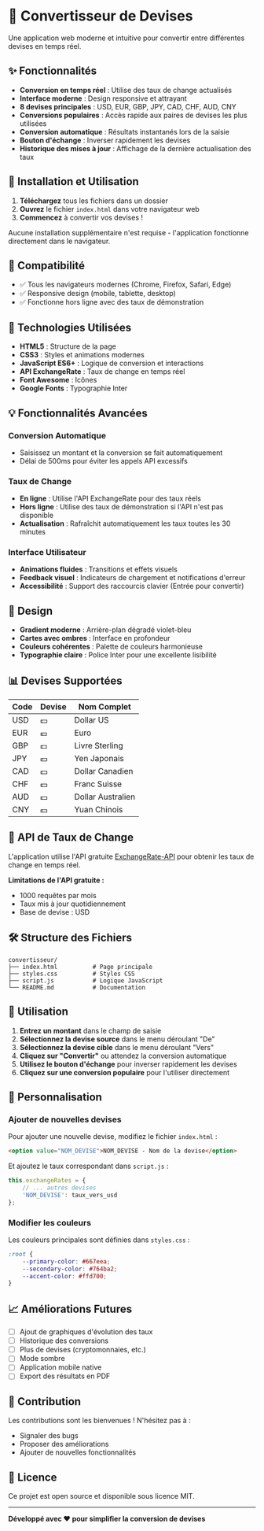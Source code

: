 # 💱 Convertisseur de Devises

Une application web moderne et intuitive pour convertir entre différentes devises en temps réel.

## ✨ Fonctionnalités

- **Conversion en temps réel** : Utilise des taux de change actualisés
- **Interface moderne** : Design responsive et attrayant
- **8 devises principales** : USD, EUR, GBP, JPY, CAD, CHF, AUD, CNY
- **Conversions populaires** : Accès rapide aux paires de devises les plus utilisées
- **Conversion automatique** : Résultats instantanés lors de la saisie
- **Bouton d'échange** : Inverser rapidement les devises
- **Historique des mises à jour** : Affichage de la dernière actualisation des taux

## 🚀 Installation et Utilisation

1. **Téléchargez** tous les fichiers dans un dossier
2. **Ouvrez** le fichier `index.html` dans votre navigateur web
3. **Commencez** à convertir vos devises !

Aucune installation supplémentaire n'est requise - l'application fonctionne directement dans le navigateur.

## 📱 Compatibilité

- ✅ Tous les navigateurs modernes (Chrome, Firefox, Safari, Edge)
- ✅ Responsive design (mobile, tablette, desktop)
- ✅ Fonctionne hors ligne avec des taux de démonstration

## 🔧 Technologies Utilisées

- **HTML5** : Structure de la page
- **CSS3** : Styles et animations modernes
- **JavaScript ES6+** : Logique de conversion et interactions
- **API ExchangeRate** : Taux de change en temps réel
- **Font Awesome** : Icônes
- **Google Fonts** : Typographie Inter

## 💡 Fonctionnalités Avancées

### Conversion Automatique
- Saisissez un montant et la conversion se fait automatiquement
- Délai de 500ms pour éviter les appels API excessifs

### Taux de Change
- **En ligne** : Utilise l'API ExchangeRate pour des taux réels
- **Hors ligne** : Utilise des taux de démonstration si l'API n'est pas disponible
- **Actualisation** : Rafraîchit automatiquement les taux toutes les 30 minutes

### Interface Utilisateur
- **Animations fluides** : Transitions et effets visuels
- **Feedback visuel** : Indicateurs de chargement et notifications d'erreur
- **Accessibilité** : Support des raccourcis clavier (Entrée pour convertir)

## 🎨 Design

- **Gradient moderne** : Arrière-plan dégradé violet-bleu
- **Cartes avec ombres** : Interface en profondeur
- **Couleurs cohérentes** : Palette de couleurs harmonieuse
- **Typographie claire** : Police Inter pour une excellente lisibilité

## 📊 Devises Supportées

| Code | Devise | Nom Complet |
|------|--------|-------------|
| USD | 💵 | Dollar US |
| EUR | 💶 | Euro |
| GBP | 💷 | Livre Sterling |
| JPY | 💴 | Yen Japonais |
| CAD | 💵 | Dollar Canadien |
| CHF | 💵 | Franc Suisse |
| AUD | 💵 | Dollar Australien |
| CNY | 💴 | Yuan Chinois |

## 🔄 API de Taux de Change

L'application utilise l'API gratuite [ExchangeRate-API](https://exchangerate-api.com/) pour obtenir les taux de change en temps réel.

**Limitations de l'API gratuite :**
- 1000 requêtes par mois
- Taux mis à jour quotidiennement
- Base de devise : USD

## 🛠️ Structure des Fichiers

```
convertisseur/
├── index.html          # Page principale
├── styles.css          # Styles CSS
├── script.js           # Logique JavaScript
└── README.md           # Documentation
```

## 🎯 Utilisation

1. **Entrez un montant** dans le champ de saisie
2. **Sélectionnez la devise source** dans le menu déroulant "De"
3. **Sélectionnez la devise cible** dans le menu déroulant "Vers"
4. **Cliquez sur "Convertir"** ou attendez la conversion automatique
5. **Utilisez le bouton d'échange** pour inverser rapidement les devises
6. **Cliquez sur une conversion populaire** pour l'utiliser directement

## 🔧 Personnalisation

### Ajouter de nouvelles devises

Pour ajouter une nouvelle devise, modifiez le fichier `index.html` :

```html
<option value="NOM_DEVISE">NOM_DEVISE - Nom de la devise</option>
```

Et ajoutez le taux correspondant dans `script.js` :

```javascript
this.exchangeRates = {
    // ... autres devises
    'NOM_DEVISE': taux_vers_usd
};
```

### Modifier les couleurs

Les couleurs principales sont définies dans `styles.css` :

```css
:root {
    --primary-color: #667eea;
    --secondary-color: #764ba2;
    --accent-color: #ffd700;
}
```

## 📈 Améliorations Futures

- [ ] Ajout de graphiques d'évolution des taux
- [ ] Historique des conversions
- [ ] Plus de devises (cryptomonnaies, etc.)
- [ ] Mode sombre
- [ ] Application mobile native
- [ ] Export des résultats en PDF

## 🤝 Contribution

Les contributions sont les bienvenues ! N'hésitez pas à :
- Signaler des bugs
- Proposer des améliorations
- Ajouter de nouvelles fonctionnalités

## 📄 Licence

Ce projet est open source et disponible sous licence MIT.

---

**Développé avec ❤️ pour simplifier la conversion de devises** 